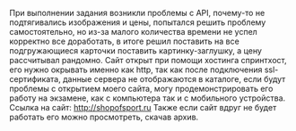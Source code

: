 При выполнении задания возникли проблемы с API, почему-то не подтягивались изображения и цены, попытался решить проблему самостоятельно, но из-за малого количества времени не успел корректно все доработать, в итоге решил поставить на все подгружающиеся карточки поставить картинку-заглушку, а цену рассчитывал рандомно.
Сайт открыт при помощи хостинга спринтхост, его нужно окрывать именно как http, так как после подключения ssl-сертификата, данные сервера не отображаются в каталоге, если будут проблемы с открытием моего сайта, могу продемонстрировать его работу на экзамене, как с компьютера так и с мобильного устройства.
Ссылка на сайт: http://shopofsport.ru
Также если сайт вдруг не будет работать его можно просмотреть, скачав архив.

